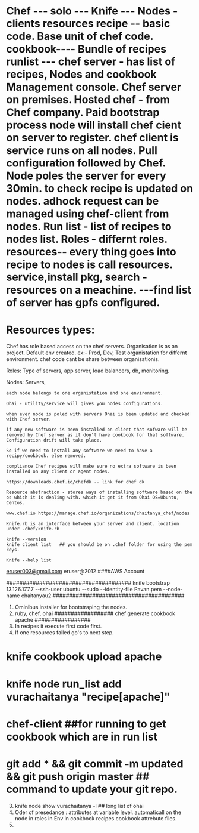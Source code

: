 Chef ---
solo ---
Knife ---
Nodes - clients
resources
recipe -- basic code. Base unit of chef code.
cookbook---- Bundle of recipes
runlist --- 
chef server - has list of recipes, Nodes and cookbook
Management console. 
Chef server on premises.
Hosted chef - from Chef company. Paid
bootstrap process node will install chef cient on server to register. 
chef client is service runs on all nodes. 
Pull configuration followed by Chef.
Node poles the server for every 30min. to check recipe is updated on nodes.
adhock request can be managed using chef-client from nodes.
Run list - list of recipes to nodes list.
Roles - differnt roles.
resources-- every thing goes into recipe to nodes is call resources. service,install pkg, 
search - resources on a meachine. ---find list of server has gpfs configured.
====================================
Resources types:
======================================
Chef has role based access on the chef servers.
Organisation is as an project.
Default env created.
ex:- Prod, Dev, Test organistation for differnt environment. 
chef code cant be share between organisationis.

Roles: 
Type of servers, app server, load balancers, db, monitoring.

Nodes:
Servers,

```each node belongs to one organistation and one environment.```

```Ohai - utility/service will gives you nodes configurations.```

```when ever node is poled with servers Ohai is been updated and checked with Chef server.```


```if any new software is been installed on client that sofware will be removed by Chef server as it don't have cookbook for that software. Configuration drift will take place.```


```So if we need to install any software we need to have a recipy/cookbook. else removed.```

```compliance Chef recipes will make sure no extra software is been installed on any client or agent nodes.```

```https://downloads.chef.io/chefdk -- link for chef dk```

```Resource abstraction - stores ways of installing software based on the os which it is dealing with. which it get it from Ohai OS=Ubuntu, Centos.```


```www.chef.io https://manage.chef.io/organizations/chaitanya_chef/nodes```

```Knife.rb is an interface between your server and client. location under .chef/knife.rb```

````
knife --version
knife client list   ## you should be on .chef folder for using the pem keys.

Knife --help list
````

eruser003@gmail.com eruser@2012 ####AWS Account

######################################
knife bootstrap 13.126.177.7 --ssh-user ubuntu --sudo --identity-file Pavan.pem --node-name chaitanyau2
########################################
1. Ominibus installer for bootstraping the nodes.
2. ruby, chef, ohai
##################
chef generate cookbook apache
#################
1. In recipes it execute first code first.
2. If one resources failed go's to next step.
# knife cookbook upload apache
# knife node run_list add vurachaitanya "recipe[apache]"
# chef-client  ##for running to get cookbook which are in run list
# git add * && git commit -m updated && git push origin master   ## command to update your git repo.
3.  knife node show vurachaitanya -l ## long list of ohai
4. Oder of presedance :
attributes at variable level.
automaticall on the node
in roles
in Env
in cookbook recipes
cookbook attrebute files.
5. 
